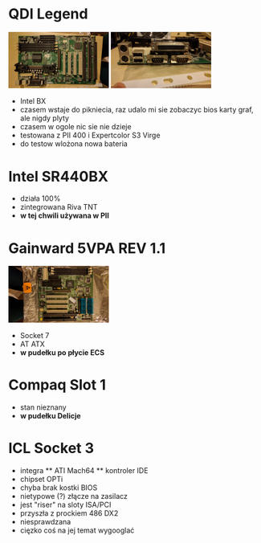 # QDI Legend
<img src="/boards/qdi-legend-1.jpg" width="200"> <img src="/boards/qdi-legend-2.jpg" width="200">
* Intel BX
* czasem wstaje do pikniecia, raz udalo mi sie zobaczyc bios karty graf, ale nigdy plyty
* czasem w ogole nic sie nie dzieje
* testowana z PII 400 i Expertcolor S3 Virge
* do testow wlożona nowa bateria

# Intel SR440BX
* działa 100%
* zintegrowana Riva TNT
* **w tej chwili używana w PII**

# Gainward 5VPA REV 1.1
<img src="/boards/gainward-5vpa-1.jpg" width="200">

* Socket 7
* AT ATX
* **w pudełku po płycie ECS**

# Compaq Slot 1
* stan nieznany
* **w pudełku Delicje**

# ICL Socket 3
* integra
** ATI Mach64
** kontroler IDE
* chipset OPTi
* chyba brak kostki BIOS
* nietypowe (?) złącze na zasilacz
* jest "riser" na sloty ISA/PCI
* przyszła z prockiem 486 DX2
* niesprawdzana
* cięzko coś na jej temat wygooglać
